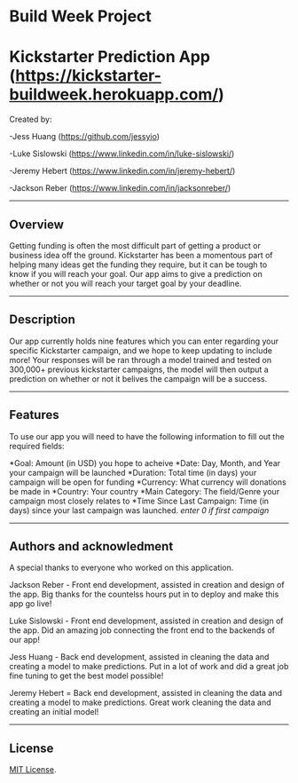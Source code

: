 # Build Week Project
# Kickstarter Prediction App (https://kickstarter-buildweek.herokuapp.com/)

Created by: 

-Jess Huang (https://github.com/jessyio)

-Luke Sislowski (https://www.linkedin.com/in/luke-sislowski/)

-Jeremy Hebert (https://www.linkedin.com/in/jeremy-hebert/)

-Jackson Reber (https://www.linkedin.com/in/jacksonreber/)

---

## Overview

Getting funding is often the most difficult part of getting a product or business idea off the ground. Kickstarter has been a momentous part of helping many ideas get the funding they require, but it can be tough to know if you will reach your goal. Our app aims to give a prediction on whether or not you will reach your target goal by your deadline. 

---

## Description

Our app currently holds nine features which you can enter regarding your specific Kickstarter campaign, and we hope to keep updating to include more! Your responses will be ran through a model trained and tested on 300,000+ previous kickstarter campaigns, the model will then output a prediction on whether or not it belives the campaign will be a success.

---

## Features

To use our app you will need to have the following information to fill out the required fields:

*Goal: Amount (in USD) you hope to acheive
*Date: Day, Month, and Year your campaign will be launched
*Duration: Total time (in days) your campaign will be open for funding
*Currency: What currency will donations be made in
*Country: Your country
*Main Category: The field/Genre your campaign most closely relates to
*Time Since Last Campaign: Time (in days) since your last campaign was launched. _enter 0 if first campaign_

---

## Authors and acknowledment

A special thanks to everyone who worked on this application.

Jackson Reber - Front end development, assisted in creation and design of the app. Big thanks for the countelss hours put in to deploy and make this app go live!

Luke Sislowski - Front end development, assisted in creation and design of the app. Did an amazing job connecting the front end to the backends of our app!

Jess Huang - Back end development, assisted in cleaning the data and creating a model to make predictions. Put in a lot of work and did a great job fine tuning to get the best model possible!

Jeremy Hebert = Back end development, assisted in cleaning the data and creating a model to make predictions. Great work cleaning the data and creating an initial model!

---

## License

[MIT License](LICENSE).
